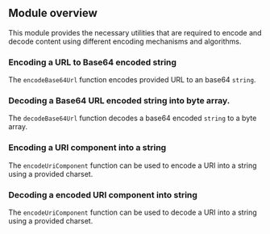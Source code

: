 ## Module overview

This module provides the necessary utilities that are required to encode and decode content using different encoding mechanisms and algorithms.

### Encoding a URL to Base64 encoded string

The `encodeBase64Url` function encodes provided URL to an base64 `string`.

### Decoding a Base64 URL encoded string into byte array.

The `decodeBase64Url` function decodes a base64 encoded `string` to a byte array.

### Encoding a URI component into a string

The `encodeUriComponent` function can be used to encode a URI into a string using a provided charset.

### Decoding a encoded URI component into string

The `encodeUriComponent` function can be used to decode a URI into a string using a provided charset.
